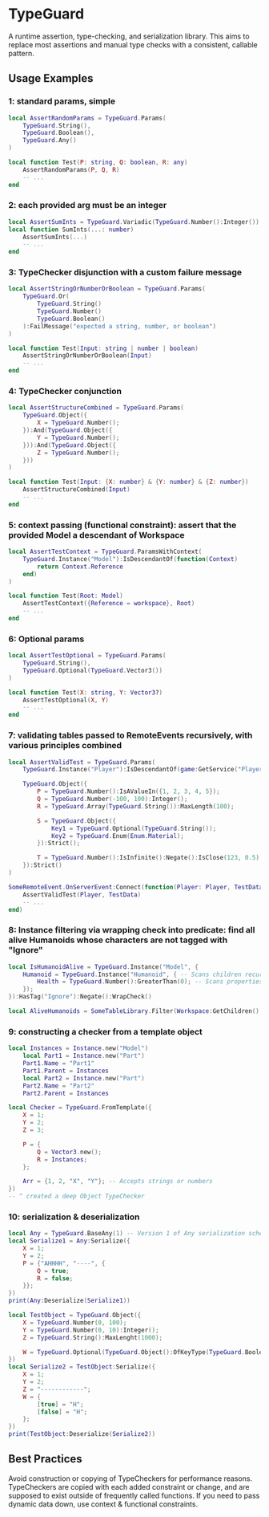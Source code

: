 # TypeGuard

A runtime assertion, type-checking, and serialization library. This aims to replace most assertions and manual type checks with a consistent, callable pattern.

## Usage Examples

### 1: standard params, simple

```lua
local AssertRandomParams = TypeGuard.Params(
    TypeGuard.String(),
    TypeGuard.Boolean(),
    TypeGuard.Any()
)

local function Test(P: string, Q: boolean, R: any)
    AssertRandomParams(P, Q, R)
    -- ...
end
```

### 2: each provided arg must be an integer

```lua
local AssertSumInts = TypeGuard.Variadic(TypeGuard.Number():Integer())
local function SumInts(...: number)
    AssertSumInts(...)
    -- ...
end
```

### 3: TypeChecker disjunction with a custom failure message

```lua
local AssertStringOrNumberOrBoolean = TypeGuard.Params(
    TypeGuard.Or(
        TypeGuard.String()
        TypeGuard.Number()
        TypeGuard.Boolean()
    ):FailMessage("expected a string, number, or boolean")
)

local function Test(Input: string | number | boolean)
    AssertStringOrNumberOrBoolean(Input)
    -- ...
end
```

### 4: TypeChecker conjunction

```lua
local AssertStructureCombined = TypeGuard.Params(
    TypeGuard.Object({
        X = TypeGuard.Number();
    }):And(TypeGuard.Object({
        Y = TypeGuard.Number();
    })):And(TypeGuard.Object({
        Z = TypeGuard.Number();
    }))
)

local function Test(Input: {X: number} & {Y: number} & {Z: number})
    AssertStructureCombined(Input)
    -- ...
end
```

### 5: context passing (functional constraint): assert that the provided Model a descendant of Workspace

```lua
local AssertTestContext = TypeGuard.ParamsWithContext(
    TypeGuard.Instance("Model"):IsDescendantOf(function(Context)
        return Context.Reference
    end)
)

local function Test(Root: Model)
    AssertTestContext({Reference = workspace}, Root)
    -- ...
end
```

### 6: Optional params

```lua
local AssertTestOptional = TypeGuard.Params(
    TypeGuard.String(),
    TypeGuard.Optional(TypeGuard.Vector3())
)

local function Test(X: string, Y: Vector3?)
    AssertTestOptional(X, Y)
    -- ...
end
```

### 7: validating tables passed to RemoteEvents recursively, with various principles combined

```lua
local AssertValidTest = TypeGuard.Params(
    TypeGuard.Instance("Player"):IsDescendantOf(game:GetService("Players")),

    TypeGuard.Object({
        P = TypeGuard.Number():IsAValueIn({1, 2, 3, 4, 5});
        Q = TypeGuard.Number(-100, 100):Integer();
        R = TypeGuard.Array(TypeGuard.String()):MaxLength(100);

        S = TypeGuard.Object({
            Key1 = TypeGuard.Optional(TypeGuard.String());
            Key2 = TypeGuard.Enum(Enum.Material);
        }):Strict();

        T = TypeGuard.Number():IsInfinite():Negate():IsClose(123, 0.5):Negate(); -- "number should not be infinite and should not be close to 123"
    }):Strict()
)

SomeRemoteEvent.OnServerEvent:Connect(function(Player: Player, TestData: {P: number, Q: number, R: {string}, S: {Key1: string?, Key2: Enum.Material?}, T: number})
    AssertValidTest(Player, TestData)
    -- ...
end)
```

### 8: Instance filtering via wrapping check into predicate: find all alive Humanoids whose characters are not tagged with "Ignore"

```lua
local IsHumanoidAlive = TypeGuard.Instance("Model", {
    Humanoid = TypeGuard.Instance("Humanoid", { -- Scans children recursively
        Health = TypeGuard.Number():GreaterThan(0); -- Scans properties
    });
}):HasTag("Ignore"):Negate():WrapCheck()

local AliveHumanoids = SomeTableLibrary.Filter(Workspace:GetChildren(), IsHumanoidAlive)
```

### 9: constructing a checker from a template object

```lua
local Instances = Instance.new("Model")
    local Part1 = Instance.new("Part")
    Part1.Name = "Part1"
    Part1.Parent = Instances
    local Part2 = Instance.new("Part")
    Part2.Name = "Part2"
    Part2.Parent = Instances

local Checker = TypeGuard.FromTemplate({
    X = 1;
    Y = 2;
    Z = 3;

    P = {
        Q = Vector3.new();
        R = Instances;
    };

    Arr = {1, 2, "X", "Y"}; -- Accepts strings or numbers
})
-- ^ created a deep Object TypeChecker
```

### 10: serialization & deserialization

```lua
local Any = TypeGuard.BaseAny(1) -- Version 1 of Any serialization scheme.
local Serialize1 = Any:Serialize({
    X = 1;
    Y = 2;
    P = {"AHHHH", "----", { 
        Q = true;
        R = false;
    }};
})
print(Any:Deserialize(Serialize1))

local TestObject = TypeGuard.Object({
    X = TypeGuard.Number(0, 100);
    Y = TypeGuard.Number(0, 10):Integer();
    Z = TypeGuard.String():MaxLenght(1000);

    W = TypeGuard.Optional(TypeGuard.Object():OfKeyType(TypeGuard.Boolean()):OfValueType(TypeGuard.String()));
})
local Serialize2 = TestObject:Serialize({
    X = 1;
    Y = 2;
    Z = "------------";
    W = {
        [true] = "H";
        [false] = "H";
    };
})
print(TestObject:Deserialize(Serialize2))
```

## Best Practices

Avoid construction or copying of TypeCheckers for performance reasons. TypeCheckers are copied with each added constraint or change, and are supposed to exist outside of frequently called functions. If you need to pass dynamic data down, use context & functional constraints.
